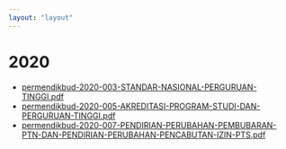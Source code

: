 ```yaml
---
layout: "layout"
---
```

# 2020
* [permendikbud-2020-003-STANDAR-NASIONAL-PERGURUAN-TINGGI.pdf](permendikbud-2020-003-STANDAR-NASIONAL-PERGURUAN-TINGGI.pdf)
* [permendikbud-2020-005-AKREDITASI-PROGRAM-STUDI-DAN-PERGURUAN-TINGGI.pdf](permendikbud-2020-005-AKREDITASI-PROGRAM-STUDI-DAN-PERGURUAN-TINGGI.pdf)
* [permendikbud-2020-007-PENDIRIAN-PERUBAHAN-PEMBUBARAN-PTN-DAN-PENDIRIAN-PERUBAHAN-PENCABUTAN-IZIN-PTS.pdf](permendikbud-2020-007-PENDIRIAN-PERUBAHAN-PEMBUBARAN-PTN-DAN-PENDIRIAN-PERUBAHAN-PENCABUTAN-IZIN-PTS.pdf)
